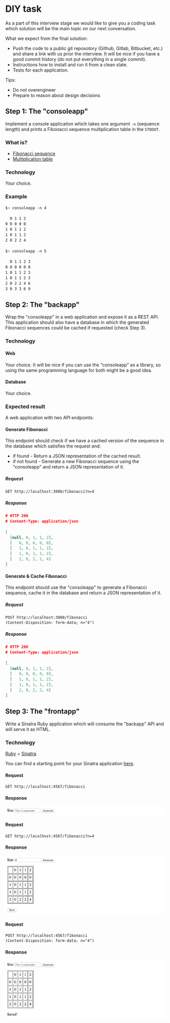 # DIY task
As a part of this interview stage we would like to give you a coding task which solution will be the main topic on our next conversation.

What we expect from the final solution:

* Push the code to a public git reposotory (Github, Gitlab, Bitbucket, etc.) and share a link with us prior the interview. It will be nice if you have a good commit history (do not put everything in a single commit).
* Instructions how to install and run it from a clean slate.
* Tests for each application.

Tips:
* Do not overengineer
* Prepare to reason about design decisions

## Step 1: The "consoleapp"
Implement a console application which takes one argument `-n` (sequence length) and prints a Fibonacci sequence multiplication table in the `STDOUT`.

### What is?
* [Fibonacci sequence](https://www.mathsisfun.com/numbers/fibonacci-sequence.html)
* [Multiplication table](https://www.mathsisfun.com/tables.html)

### Technology
Your choice.

### Example
```bash
$> consoleapp -n 4

  0 1 1 2
0 0 0 0 0
1 0 1 1 2
1 0 1 1 2
2 0 2 2 4

$> consoleapp -n 5

  0 1 1 2 3
0 0 0 0 0 0
1 0 1 1 2 3
1 0 1 1 2 3
2 0 2 2 4 6
3 0 3 3 6 9
```

## Step 2: The "backapp"
Wrap the "consoleapp" in a web application and expose it as a REST API. This application should also have a database in which the generated Fibonacci sequences could be cached if requested (check Step 3).

### Technology
#### Web
Your choice. It will be nice if you can use the "consoleapp" as a library, so using the same programming language for both might be a good idea.

#### Database
Your choice.

### Expected result
A web application with two API endpoints:

#### Generate Fibonacci
This endpoint should check if we have a cached version of the sequence in the database which satisfies the request and:
* if found - Return a JSON representation of the cached result.
* if not found - Generate a new Fibonacci sequence using the "consoleapp" and return a JSON representation of it.

##### Request
```
GET http://localhost:3000/fibonacci?n=4
```

##### Response
```json
# HTTP 200
# Content-Type: application/json

[
  [null, 0, 1, 1, 2],
  [   0, 0, 0, 0, 0],
  [   1, 0, 1, 1, 2],
  [   1, 0, 1, 1, 2],
  [   2, 0, 2, 2, 4]
]
```

#### Generate & Cache Fibonacci
This endpoint should use the "consoleapp" to generate a Fibonacci sequence, cache it in the database and return a JSON representation of it.

##### Request
```
POST http://localhost:3000/fibonacci
(Content-Disposition: form-data; n="4")
```

##### Response
```json
# HTTP 200
# Content-Type: application/json

[
  [null, 0, 1, 1, 2],
  [   0, 0, 0, 0, 0],
  [   1, 0, 1, 1, 2],
  [   1, 0, 1, 1, 2],
  [   2, 0, 2, 2, 4]
]
```

## Step 3: The "frontapp"
Write a Sinatra Ruby application which will consume the "backapp" API and will serve it as HTML.

### Technology
[Ruby](https://www.ruby-lang.org/) + [Sinatra](http://sinatrarb.com/)

You can find a starting point for your Sinatra application [here](https://github.com/dobrinov/interviewing/tree/master/questions/webapp/frontapp).

#### Request
```
GET http://localhost:4567/fibonacci
```

#### Response
![GET http://localhost:4567/fibonacci](initial.png)

#### Request
```
GET http://localhost:4567/fibonacci?n=4
```

#### Response
![GET http://localhost:4567/fibonacci?n=4](generated.png)

#### Request
```
POST http://localhost:4567/fibonacci
(Content-Disposition: form-data; n="4")
```

#### Response
![POST http://localhost:4567/fibonacci (form-data n=4)](saved.png)
